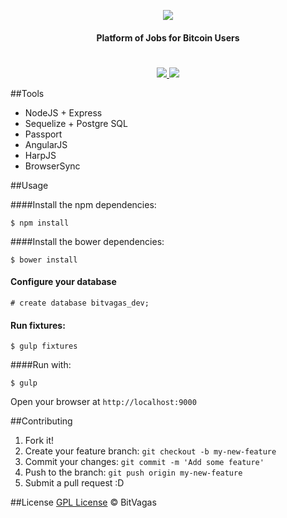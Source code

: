 <p align="center">

<img src="http://bitvagas.com/img/bitvagas.svg" />
<h4 align="center">Platform of Jobs for Bitcoin Users</h4>
<h1></h1>
<p align="center">
<a href="https://gemnasium.com/bitvagas/bitvagas">
<img src="https://gemnasium.com/bitvagas/bitvagas.svg"></img>
</a>
<a href="https://travis-ci.org/bitvagas/bitvagas">
<img src="https://travis-ci.org/bitvagas/bitvagas.svg"></img>
</a>
</p>
</p>



##Tools

* NodeJS + Express
* Sequelize + Postgre SQL
* Passport
* AngularJS
* HarpJS
* BrowserSync


##Usage

####Install the npm dependencies:

`$ npm install`

####Install the bower dependencies:

`$ bower install`

#### Configure your database

`# create database bitvagas_dev;`

#### Run fixtures:

`$ gulp fixtures`

####Run with:

`$ gulp`

Open your browser at `http://localhost:9000`

##Contributing

1. Fork it!
2. Create your feature branch: `git checkout -b my-new-feature`
3. Commit your changes: `git commit -m 'Add some feature'`
4. Push to the branch: `git push origin my-new-feature`
5. Submit a pull request :D

##License
[GPL License](./LICENSE) © BitVagas
  
